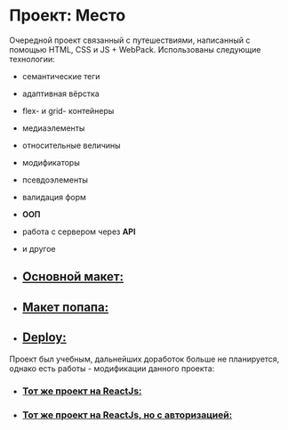 # Проект: Место

Очередной проект связанный с путешествиями, написанный с помощью HTML, CSS и JS + WebPack. Использованы следующие технологии: 
* семантические теги 
* адаптивная вёрстка 
* flex- и grid- контейнеры 
* медиаэлементы 
* относительные величины 
* модификаторы 
* псевдоэлементы
* валидация форм
* **ООП**
* работа с сервером через **API**
* и другое 

* ## [Основной макет:](https://www.figma.com/file/bjyvbKKJN2naO0ucURl2Z0/JavaScript.-Sprint-5?node-id=0%3A1) 
* ## [Макет попапа:](https://www.figma.com/file/kRVLKwYG3d1HGLvh7JFWRT/JavaScript.-Sprint-6?node-id=0%3A1) 
* ## [Deploy:](https://loki87by.github.io/mesto) 

Проект был учебным, дальнейших доработок больше не планируется, однако есть работы - модификации данного проекта: 
* ### [Тот же проект на ReactJs:](https://github.com/loki87by/mesto-react) 
* ### [Тот же проект на ReactJs, но с авторизацией:](https://github.com/loki87by/react-mesto-auth) 

